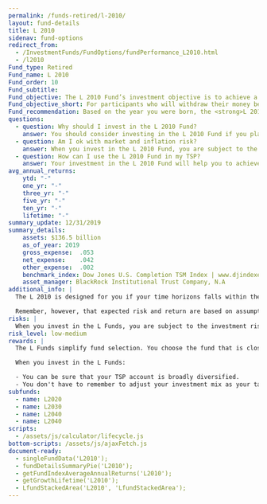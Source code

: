 ```yaml
---
permalink: /funds-retired/l-2010/
layout: fund-details
title: L 2010
sidenav: fund-options
redirect_from:
  - /InvestmentFunds/FundOptions/fundPerformance_L2010.html
  - /l2010
Fund_type: Retired
Fund_name: L 2010
Fund_order: 10
Fund_subtitle:
Fund_objective: The L 2010 Fund’s investment objective is to achieve a moderate level of growth with a moderate emphasis on preservation of assets. The Fund's allocation in the G, F, C, S, and I Funds is adjusted quarterly. The L 2010 will roll into the L Income Fund automatically in July 2010 when its allocation becomes the same as the allocation of the L Income Fund.
Fund_objective_short: For participants who will withdraw their money beginning 2010 through 2024.
Fund_recommendation: Based on the year you were born, the <strong>L 2010 Fund</strong> may be a good choice for you because it decreases exposure to risk as you near retirement.
questions:
  - question: Why should I invest in the L 2010 Fund?
    answer: You should consider investing in the L 2010 Fund if you plan to withdraw money from your TSP account beginning 2019 through 2024.
  - question: Am I ok with market and inflation risk?
    answer: When you invest in the L 2010 Fund, you are subject to the investment risks associated with the G, F, C, S, and I funds. This means that the L 2010 Fund can have periods of gain and loss, just as the individual TSP funds do.
  - question: How can I use the L 2010 Fund in my TSP?
    answer: Your investment in the L 2010 Fund will help you to achieve the best expected return for the amount of expected risk that is appropriate for your time horizon. The L 2010 Fund makes the investing process easy for you because you do not have to figure out how to diversify your account or how and when to rebalance - it’s done for you.
avg_annual_returns:
    ytd: "-"
    one_yr: "-"
    three_yr: "-"
    five_yr: "-"
    ten_yr: "-"
    lifetime: "-"
summary_update: 12/31/2019
summary_details:
    assets: $136.5 billion
    as_of_year: 2019
    gross_expense:  .053
    net_expense:    .042
    other_expense:  .002
    benchmark_index: Dow Jones U.S. Completion TSM Index | www.djindexes.com
    asset_manager: BlackRock Institutional Trust Company, N.A
additional_info: |
  The L 2010 is designed for you if your time horizons falls within the 2019 through 2024 range. The asset allocation of this fund is adjusted quarterly, moving to a more conservative mix, gradually approaching that of the L Income Fund. Between quarterly adjustments, the asset allocation of the L 2010 is maintained through daily rebalancing to the fund’s target allocation.

  Remember, however, that expected risk and return are based on assumptions about future economic conditions and investment performance. There is no guaranteed rate of return for any period, either short-term or long-term. For the fund’s historical returns, visit [Share Price History]({{ site.baseurl }}/fund-performance/share-price-history/). Past performance does not guarantee future results.
risks: |
  When you invest in the L Funds, you are subject to the investment risks associated with the G, F, C, S, and I funds. Your account is not guaranteed against loss. The L Funds can have periods of gain and loss, just as the individual TSP funds do.
risk_level: low-medium
rewards: |
  The L Funds simplify fund selection. You choose the fund that is closest to your target date (or, if your target date falls between the target dates that are offered, you can split your account between the two target date funds closest to your time horizon).

  When you invest in the L Funds:

  - You can be sure that your TSP account is broadly diversified.
  - You don't have to remember to adjust your investment mix as your target date approaches - it's done for you.
subfunds:
  - name: L2020
  - name: L2030
  - name: L2040
  - name: L2040
scripts:
  - /assets/js/calculator/lifecycle.js
bottom-scripts: /assets/js/ajaxFetch.js
document-ready:
  - singleFundData('L2010');
  - fundDetailsSummaryPie('L2010');
  - getFundIndexAverageAnnualReturns('L2010');
  - getGrowthLifetime('L2010');
  - LfundStackedArea('L2010', 'LfundStackedArea');
---
```

